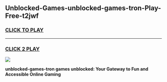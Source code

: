 
## Unblocked-Games-unblocked-games-tron-Play-Free-t2jwf
<h3>
<a href="https://premium76.site?title=unblocked-games-tron&ref=17A">CLICK TO PLAY</a></h3>
<hr>

<h3>
<a href="https://premium76.site?title=unblocked-games-tron&ref=17A">CLICK 2 PLAY</a>
  
</h3>

<a href="https://premium76.site?title=unblocked-games-tron&ref=17A"><img src="https://clearcache.store/games.png"></a>


**unblocked-games-tron games unblocked: Your Gateway to Fun and Accessible Online Gaming**

